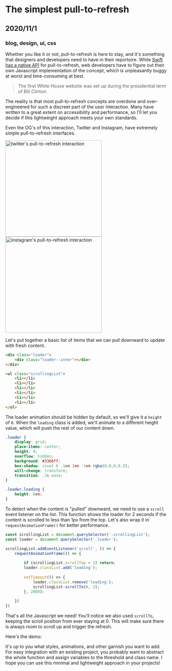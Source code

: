 # The simplest pull-to-refresh
## 2020/11/1
### blog, design, ui, css

Whether you like it or not, pull-to-refresh is here to stay, and it's something that designers and developers need to have in their reportoire.  While [Swift has a native API](https://stackoverflow.com/questions/24475792/how-to-use-pull-to-refresh-in-swift) for pull-to-refresh, web developers have to figure out their own Javascript implementation of the concept, which is unpleasantly buggy at worst and time-consuming at best.

> The first White House website was set up during the presidential term of Bill Clinton.

The reality is that most pull-to-refresh concepts are overdone and over-engineered for such a discreet part of the user interaction. Many have written to a great extent on accessibility and performance, so I'll let you decide if this lightweight approach meets your own standards.

Even the OG's of this interaction, Twitter and Instagram, have extremely simple pull-to-refresh interfaces.
<style>
.example {
	object-position: top;
	height: 300px;
	max-width: 450px;
}
</style>
<div style="display: grid">
	<img style="height: 0;" src="/_images/blog/my-ptr.gif" alt="my simple pull-to-refresh interaction" />
	<img class="example" src="/_images/blog/twitter-ptr.gif" alt="twitter's pull-to-refresh interaction" />
	<img class="example" src="/_images/blog/instagram-ptr.gif" alt="instagram's pull-to-refresh interaction" />
</div>

Let's put together a basic list of items that we can pull downward to update with fresh content.

```html
<div class="loader">
	<div class="loader--inner"></div>
</div>

<ul class="scrollingList">
	<li></li>
	<li></li>
	<li></li>
	<li></li>
	<li></li>
	<li></li>
</ul>
```

The loader animation should be hidden by default, so we'll give it a `height` of `0`. When the `loading` class is added, we'll animate to a different height value, which will push the rest of our content down.

```css
.loader {
	display: grid;
	place-items: center;
	height: 0;
	overflow: hidden;
	background: #3366ff;
	box-shadow: inset 0 -1em 1em -1em rgba(0,0,0,0.2);
	will-change: transform;
	transition: .3s ease;
}

.loader.loading {
	height: 6em;
}
```

To detect when the content is "pulled" downward, we need to use a `scroll` event listener on the list. This function shows the loader for 2 seconds if the content is scrolled to less than 1px from the top. Let's also wrap it in `requestAnimationFrame()` for better performance.

```javascript
const scrollingList = document.querySelector('.scrollingList');
const loader = document.querySelector('.loader');

scrollingList.addEventListener('scroll', () => {
	requestAnimationFrame(() => {
		
		if (scrollingList.scrollTop > 1) return;
		loader.classList.add('loading');
		
		setTimeout(() => {			
			loader.classList.remove('loading');
			scrollingList.scrollTo(0, 2);
		}, 2000);
		
	})
})
```

That's all the Javascript we need! You'll notice we also used `scrollTo`, keeping the scroll position from ever staying at 0. This will make sure there is always room to scroll up and trigger the refresh.

Here's the demo:

<p class="codepen" data-slug-hash="bGNMyJx"></p>

It's up to you what styles, animations, and other garnish you want to add. For easy integration with an existing project, you probably want to abstract the whole function and assign variables to the threshold and class name. I hope you can use this minimal and lightweight approach in your projects!